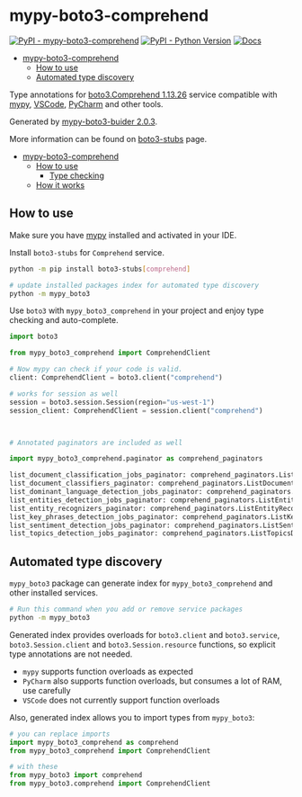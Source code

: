 # mypy-boto3-comprehend

[![PyPI - mypy-boto3-comprehend](https://img.shields.io/pypi/v/mypy-boto3-comprehend.svg?color=blue)](https://pypi.org/project/mypy-boto3-comprehend)
[![PyPI - Python Version](https://img.shields.io/pypi/pyversions/mypy-boto3-comprehend.svg?color=blue)](https://pypi.org/project/mypy-boto3-comprehend)
[![Docs](https://img.shields.io/readthedocs/mypy-boto3-builder.svg?color=blue)](https://mypy-boto3-builder.readthedocs.io/)

- [mypy-boto3-comprehend](#mypy-boto3-comprehend)
  - [How to use](#how-to-use)
  - [Automated type discovery](#automated-type-discovery)


Type annotations for
[boto3.Comprehend 1.13.26](https://boto3.amazonaws.com/v1/documentation/api/1.13.26/reference/services/comprehend.html#Comprehend) service
compatible with [mypy](https://github.com/python/mypy), [VSCode](https://code.visualstudio.com/),
[PyCharm](https://www.jetbrains.com/pycharm/) and other tools.

Generated by [mypy-boto3-buider 2.0.3](https://github.com/vemel/mypy_boto3_builder).

More information can be found on [boto3-stubs](https://pypi.org/project/boto3-stubs/) page.

- [mypy-boto3-comprehend](#mypy-boto3-comprehend)
  - [How to use](#how-to-use)
    - [Type checking](#type-checking)
  - [How it works](#how-it-works)

## How to use

Make sure you have [mypy](https://github.com/python/mypy) installed and activated in your IDE.

Install `boto3-stubs` for `Comprehend` service.

```bash
python -m pip install boto3-stubs[comprehend]

# update installed packages index for automated type discovery
python -m mypy_boto3
```

Use `boto3` with `mypy_boto3_comprehend` in your project and enjoy type checking and auto-complete.

```python
import boto3

from mypy_boto3_comprehend import ComprehendClient

# Now mypy can check if your code is valid.
client: ComprehendClient = boto3.client("comprehend")

# works for session as well
session = boto3.session.Session(region="us-west-1")
session_client: ComprehendClient = session.client("comprehend")



# Annotated paginators are included as well

import mypy_boto3_comprehend.paginator as comprehend_paginators

list_document_classification_jobs_paginator: comprehend_paginators.ListDocumentClassificationJobsPaginator = client.get_paginator("list_document_classification_jobs")
list_document_classifiers_paginator: comprehend_paginators.ListDocumentClassifiersPaginator = client.get_paginator("list_document_classifiers")
list_dominant_language_detection_jobs_paginator: comprehend_paginators.ListDominantLanguageDetectionJobsPaginator = client.get_paginator("list_dominant_language_detection_jobs")
list_entities_detection_jobs_paginator: comprehend_paginators.ListEntitiesDetectionJobsPaginator = client.get_paginator("list_entities_detection_jobs")
list_entity_recognizers_paginator: comprehend_paginators.ListEntityRecognizersPaginator = client.get_paginator("list_entity_recognizers")
list_key_phrases_detection_jobs_paginator: comprehend_paginators.ListKeyPhrasesDetectionJobsPaginator = client.get_paginator("list_key_phrases_detection_jobs")
list_sentiment_detection_jobs_paginator: comprehend_paginators.ListSentimentDetectionJobsPaginator = client.get_paginator("list_sentiment_detection_jobs")
list_topics_detection_jobs_paginator: comprehend_paginators.ListTopicsDetectionJobsPaginator = client.get_paginator("list_topics_detection_jobs")
```

## Automated type discovery

`mypy_boto3` package can generate index for `mypy_boto3_comprehend` and other installed services.

```bash
# Run this command when you add or remove service packages
python -m mypy_boto3
```

Generated index provides overloads for `boto3.client` and `boto3.service`,
`boto3.Session.client` and `boto3.Session.resource` functions,
so explicit type annotations are not needed.

- `mypy` supports function overloads as expected
- `PyCharm` also supports function overloads, but consumes a lot of RAM, use carefully
- `VSCode` does not currently support function overloads

Also, generated index allows you to import types from `mypy_boto3`:

```python
# you can replace imports
import mypy_boto3_comprehend as comprehend
from mypy_boto3_comprehend import ComprehendClient

# with these
from mypy_boto3 import comprehend
from mypy_boto3.comprehend import ComprehendClient
```